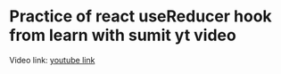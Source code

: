 # Practice of react useReducer hook from learn with sumit yt video

Video link: [youtube link](https://youtu.be/BNB-Q5yI-_o)